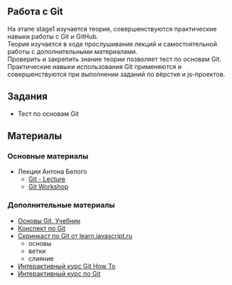 ## Работа с Git

На этапе stage1 изучается теория, совершенствуются практические навыки работы с Git и GitHub.  
Теория изучается в ходе прослушивания лекций и самостоятельной работы с дополнительными материалами.  
Проверить и закрепить знание теории позволяет тест по основам Git.  
Практические навыки использования Git применяются и совершенствуются при выполнении заданий по вёрстке и js-проектов.

## Задания

  - Тест по основам Git
  
## Материалы

### Основные материалы
- Лекции Антона Белого
  - [Git - Lecture](https://youtu.be/QlgZZkowIOc)
  - [Git Workshop](https://youtu.be/HAycH-eN6fI)
### Дополнительные материалы
- [Основы Git. Учебник](https://git-scm.com/book/ru/v2/Введение-О-системе-контроля-версий)
- [Конспект по Git](https://www.evernote.com/shard/s368/client/snv?noteGuid=b1359883-2b9e-419a-b9de-dd959fc05f05&noteKey=97c0f19486d851b3&sn=https%3A%2F%2Fwww.evernote.com%2Fshard%2Fs368%2Fsh%2Fb1359883-2b9e-419a-b9de-dd959fc05f05%2F97c0f19486d851b3&title=Git)
- [Скринкаст по Git от learn.javascript.ru](https://learn.javascript.ru/screencast/git)
  - основы
  - ветки
  - слияние
- [Интерактивный курс Git How To](https://githowto.com/ru)
- [Интерактивный курс по Git](https://learngitbranching.js.org/)